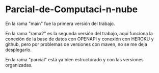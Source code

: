 # Parcial-de-Computaci-n-nube

En la rama "main" fue la primera versión del trabajo.

En la rama "rama2" es la segunda versión del trabajo, aquí funciona la conexión de la base de datos con OPENAPI y conexión con HEROKU y github, pero por problemas
de versiones con maven, no se me deja desplegarlo.

En la rama "parcial" está ya bien estructurado y con las versiones organizadas.
